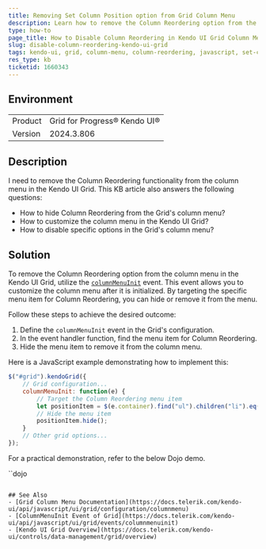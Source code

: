 ```yaml
---
title: Removing Set Column Position option from Grid Column Menu
description: Learn how to remove the Column Reordering option from the column menu of the Kendo UI Grid.
type: how-to
page_title: How to Disable Column Reordering in Kendo UI Grid Column Menu
slug: disable-column-reordering-kendo-ui-grid
tags: kendo-ui, grid, column-menu, column-reordering, javascript, set-column-position
res_type: kb
ticketid: 1660343
---
```


## Environment
<table>
<tbody>
<tr>
<td>Product</td>
<td>Grid for Progress® Kendo UI®</td>
</tr>
<tr>
<td>Version</td>
<td>2024.3.806</td>
</tr>
</tbody>
</table>

## Description
I need to remove the Column Reordering functionality from the column menu in the Kendo UI Grid. This KB article also answers the following questions:
- How to hide Column Reordering from the Grid's column menu?
- How to customize the column menu in the Kendo UI Grid?
- How to disable specific options in the Grid's column menu?

## Solution
To remove the Column Reordering option from the column menu in the Kendo UI Grid, utilize the [`columnMenuInit`](https://docs.telerik.com/kendo-ui/api/javascript/ui/grid/events/columnmenuinit) event. This event allows you to customize the column menu after it is initialized. By targeting the specific menu item for Column Reordering, you can hide or remove it from the menu.

Follow these steps to achieve the desired outcome:

1. Define the `columnMenuInit` event in the Grid's configuration.
2. In the event handler function, find the menu item for Column Reordering.
3. Hide the menu item to remove it from the column menu.

Here is a JavaScript example demonstrating how to implement this:

```javascript
$("#grid").kendoGrid({
    // Grid configuration...
    columnMenuInit: function(e) {
        // Target the Column Reordering menu item
        let positionItem = $(e.container).find("ul").children("li").eq(1);
        // Hide the menu item
        positionItem.hide();
    }
    // Other grid options...
});
```

For a practical demonstration, refer to the below Dojo demo.

``dojo
    <div id="grid"></div>
    <script>
      $("#grid").kendoGrid({
        columns: [
          { field: "name" },
          { field: "age" }
        ],
        reorderable: true,
        columnMenu: true,
        dataSource: [
          { name: "Jane Doe", age: 30 },
          { name: "John Doe", age: 33 }
        ],
        columnMenuInit: function(e) {
          let positionItem = $(e.container).find("ul").children("li").eq(1);
          positionItem.hide();
        }
      });
    </script>
```

## See Also
- [Grid Column Menu Documentation](https://docs.telerik.com/kendo-ui/api/javascript/ui/grid/configuration/columnmenu)
- [ColumnMenuInit Event of Grid](https://docs.telerik.com/kendo-ui/api/javascript/ui/grid/events/columnmenuinit)
- [Kendo UI Grid Overview](https://docs.telerik.com/kendo-ui/controls/data-management/grid/overview)
